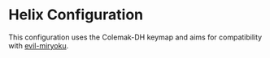 # Helix Configuration

This configuration uses the Colemak-DH keymap and aims for compatibility with [evil-miryoku](https://github.com/azzamsa/evil-miryoku).
